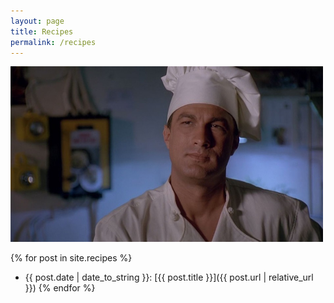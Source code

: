 ```yaml
---
layout: page
title: Recipes
permalink: /recipes
---
```


<img src="/assets/images/Under-Siege-Seagal-Cover-3554673406.jpg" width="500" title="I also cook!" alt="Steven Segal, from Under Siege" />

{% for post in site.recipes %}
- {{ post.date | date_to_string }}: [{{ post.title }}]({{ post.url | relative_url }})
{% endfor %}